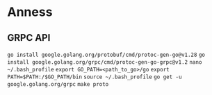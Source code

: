 # Anness

## GRPC API

`go install google.golang.org/protobuf/cmd/protoc-gen-go@v1.28`
`go install google.golang.org/grpc/cmd/protoc-gen-go-grpc@v1.2`
`nano ~/.bash_profile`
`export GO_PATH=<path_to_go>/go`
`export PATH=$PATH:/$GO_PATH/bin`
`source ~/.bash_profile`
`go get -u google.golang.org/grpc`
`make proto`
